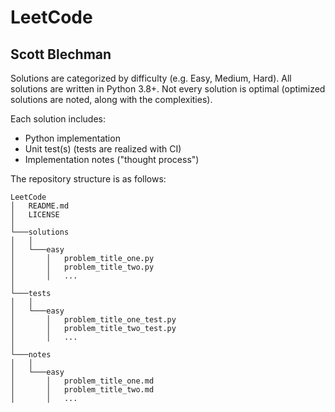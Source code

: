 # LeetCode
## Scott Blechman

Solutions are categorized by difficulty (e.g. Easy, Medium, Hard). All solutions are written in Python 3.8+. Not every solution is optimal (optimized solutions are noted, along with the complexities).

Each solution includes:
* Python implementation
* Unit test(s) (tests are realized with CI)
* Implementation notes ("thought process")

The repository structure is as follows:
```
LeetCode
│   README.md
│   LICENSE
│
└───solutions
│   │
│   └───easy
│       │   problem_title_one.py
│       │   problem_title_two.py
│       │   ...
│   
└───tests
│   │
│   └───easy
│       │   problem_title_one_test.py
│       │   problem_title_two_test.py
│       │   ...
│   
└───notes
│   │
│   └───easy
│       │   problem_title_one.md
│       │   problem_title_two.md
│       │   ...
```
